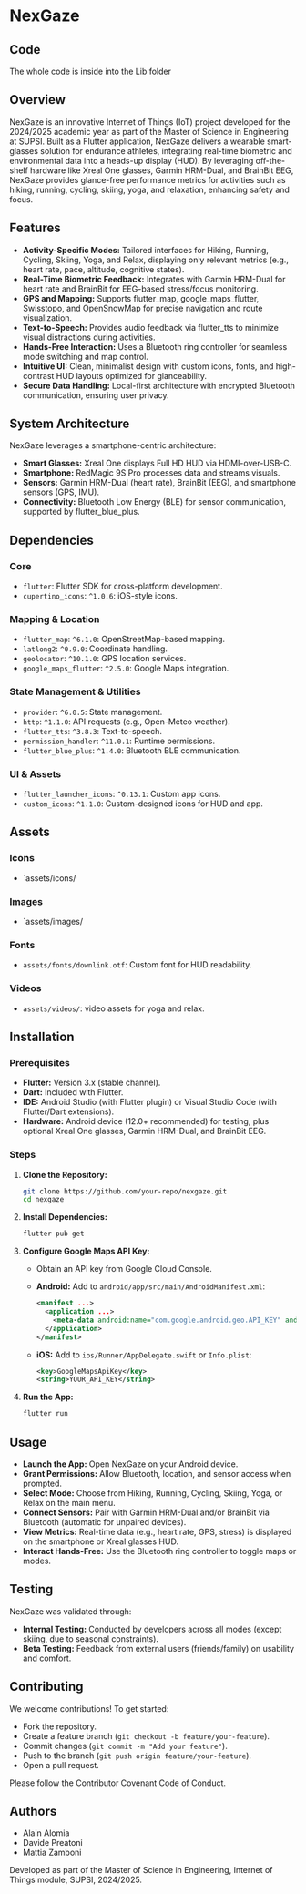 # NexGaze

## Code
The whole code is inside into the Lib folder

## Overview
NexGaze is an innovative Internet of Things (IoT) project developed for the 2024/2025 academic year as part of the Master of Science in Engineering at SUPSI. Built as a Flutter application, NexGaze delivers a wearable smart-glasses solution for endurance athletes, integrating real-time biometric and environmental data into a heads-up display (HUD). By leveraging off-the-shelf hardware like Xreal One glasses, Garmin HRM-Dual, and BrainBit EEG, NexGaze provides glance-free performance metrics for activities such as hiking, running, cycling, skiing, yoga, and relaxation, enhancing safety and focus.

## Features

*   **Activity-Specific Modes:** Tailored interfaces for Hiking, Running, Cycling, Skiing, Yoga, and Relax, displaying only relevant metrics (e.g., heart rate, pace, altitude, cognitive states).
*   **Real-Time Biometric Feedback:** Integrates with Garmin HRM-Dual for heart rate and BrainBit for EEG-based stress/focus monitoring.
*   **GPS and Mapping:** Supports flutter_map, google_maps_flutter, Swisstopo, and OpenSnowMap for precise navigation and route visualization.
*   **Text-to-Speech:** Provides audio feedback via flutter_tts to minimize visual distractions during activities.
*   **Hands-Free Interaction:** Uses a Bluetooth ring controller for seamless mode switching and map control.
*   **Intuitive UI:** Clean, minimalist design with custom icons, fonts, and high-contrast HUD layouts optimized for glanceability.
*   **Secure Data Handling:** Local-first architecture with encrypted Bluetooth communication, ensuring user privacy.

## System Architecture
NexGaze leverages a smartphone-centric architecture:

*   **Smart Glasses:** Xreal One displays Full HD HUD via HDMI-over-USB-C.
*   **Smartphone:** RedMagic 9S Pro processes data and streams visuals.
*   **Sensors:** Garmin HRM-Dual (heart rate), BrainBit (EEG), and smartphone sensors (GPS, IMU).
*   **Connectivity:** Bluetooth Low Energy (BLE) for sensor communication, supported by flutter_blue_plus.


## Dependencies

### Core

*   `flutter`: Flutter SDK for cross-platform development.
*   `cupertino_icons`: `^1.0.6`: iOS-style icons.

### Mapping & Location

*   `flutter_map`: `^6.1.0`: OpenStreetMap-based mapping.
*   `latlong2`: `^0.9.0`: Coordinate handling.
*   `geolocator`: `^10.1.0`: GPS location services.
*   `google_maps_flutter`: `^2.5.0`: Google Maps integration.

### State Management & Utilities

*   `provider`: `^6.0.5`: State management.
*   `http`: `^1.1.0`: API requests (e.g., Open-Meteo weather).
*   `flutter_tts`: `^3.8.3`: Text-to-speech.
*   `permission_handler`: `^11.0.1`: Runtime permissions.
*   `flutter_blue_plus`: `^1.4.0`: Bluetooth BLE communication.

### UI & Assets

*   `flutter_launcher_icons`: `^0.13.1`: Custom app icons.
*   `custom_icons`: `^1.1.0`: Custom-designed icons for HUD and app.

## Assets

### Icons

*   `assets/icons/

### Images

*   `assets/images/

### Fonts

*   `assets/fonts/downlink.otf`: Custom font for HUD readability.

### Videos

*   `assets/videos/`:   video assets for yoga and relax.

## Installation

### Prerequisites

*   **Flutter:** Version 3.x (stable channel).
*   **Dart:** Included with Flutter.
*   **IDE:** Android Studio (with Flutter plugin) or Visual Studio Code (with Flutter/Dart extensions).
*   **Hardware:** Android device (12.0+ recommended) for testing, plus optional Xreal One glasses, Garmin HRM-Dual, and BrainBit EEG.

### Steps

1.  **Clone the Repository:**
    ```bash
    git clone https://github.com/your-repo/nexgaze.git
    cd nexgaze
    ```

2.  **Install Dependencies:**
    ```bash
    flutter pub get
    ```

3.  **Configure Google Maps API Key:**

    *   Obtain an API key from Google Cloud Console.
    *   **Android:** Add to `android/app/src/main/AndroidManifest.xml`:
        ```xml
        <manifest ...>
          <application ...>
            <meta-data android:name="com.google.android.geo.API_KEY" android:value="YOUR_API_KEY"/>
          </application>
        </manifest>
        ```

    *   **iOS:** Add to `ios/Runner/AppDelegate.swift` or `Info.plist`:
        ```xml
        <key>GoogleMapsApiKey</key>
        <string>YOUR_API_KEY</string>
        ```

4.  **Run the App:**
    ```bash
    flutter run
    ```


## Usage

*   **Launch the App:** Open NexGaze on your Android device.
*   **Grant Permissions:** Allow Bluetooth, location, and sensor access when prompted.
*   **Select Mode:** Choose from Hiking, Running, Cycling, Skiing, Yoga, or Relax on the main menu.
*   **Connect Sensors:** Pair with Garmin HRM-Dual and/or BrainBit via Bluetooth (automatic for unpaired devices).
*   **View Metrics:** Real-time data (e.g., heart rate, GPS, stress) is displayed on the smartphone or Xreal glasses HUD.
*   **Interact Hands-Free:** Use the Bluetooth ring controller to toggle maps or modes.

## Testing
NexGaze was validated through:

*   **Internal Testing:** Conducted by developers across all modes (except skiing, due to seasonal constraints).
*   **Beta Testing:** Feedback from external users (friends/family) on usability and comfort.

## Contributing
We welcome contributions! To get started:

*   Fork the repository.
*   Create a feature branch (`git checkout -b feature/your-feature`).
*   Commit changes (`git commit -m "Add your feature"`).
*   Push to the branch (`git push origin feature/your-feature`).
*   Open a pull request.

Please follow the Contributor Covenant Code of Conduct.

## Authors

*   Alain Alomia
*   Davide Preatoni
*   Mattia Zamboni


Developed as part of the Master of Science in Engineering, Internet of Things module, SUPSI, 2024/2025.
